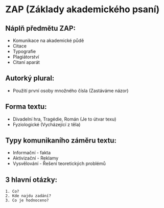 # ZAP (Základy akademického psaní)

## Náplň předmětu ZAP:
- Komunikace na akademické půdě
- Citace
- Typografie
- Plagiátorství
- Citaní aparát

## Autorký plural:
- Použití první osoby množného čísla (Zastáváme názor)

## Forma textu:
- Divadelní hra, Tragédie, Román (Je to útvar texu)
- Fyziologické (Vycházející z těla)

## Typy komunikaního záměru textu:
- Informační - fakta
- Aktivizační - Reklamy
- Vysvělování - Řešení teoretických problémů

## 3 hlavní otázky:
    1. Co?
	2. Kde najdu zadání?
	3. Co je hodnoceno?